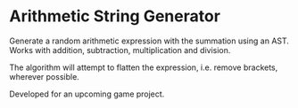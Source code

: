 # Arithmetic String Generator
Generate a random arithmetic expression with the summation using an AST. Works with addition, subtraction, multiplication and division.

The algorithm will attempt to flatten the expression, i.e. remove brackets, wherever possible.

Developed for an upcoming game project.

